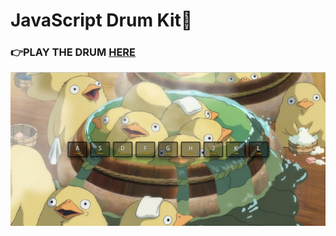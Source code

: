 # JavaScript Drum Kit🥁
### 👉PLAY THE DRUM [HERE](https://mitzelldone.github.io/JavaScript30/The%2030%20Projects/01%20-%20JavaScript%20Drum%20Kit/index.html)
![demo](../01%20-%20JavaScript%20Drum%20Kit/demo.PNG)


